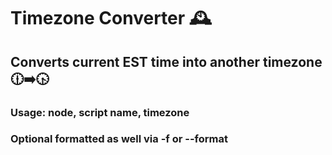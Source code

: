 # Timezone Converter :mantelpiece_clock:

## Converts current EST time into another timezone :clock1230::arrow_right::clock430:

### Usage: node, script name, timezone
### Optional formatted as well via -f or --format
